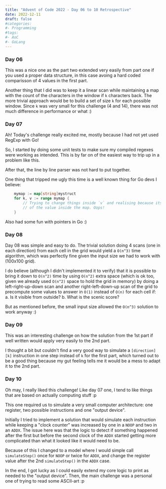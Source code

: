 ```yaml
---
title: "Advent of Code 2022 - Day 06 to 10 Retrospective"
date: 2022-12-11
draft: false
#categories:
#- Programming
#tags:
#- AoC
#- GoLang
---
```


### Day 06

This was a nice one as the part two extended very easily from part one if you used a proper data structure,
in this case avoing a hard coded comparisson of 4 values in the first part.

Another thing that I did was to keep it a linear scan while maintaining a map with the count of the characters
in the window if `k` characters back. The more trivial approach would be to build a set of size `k` for each
possible window. Since `k` was very small for this challenge (4 and 14), there was not much difference in performance
or what :)

### Day 07

Ah! Today's challenge really excited me, mostly because I had not yet used RegExp with Go!

So, I started by doing some unit tests to make sure my compiled regexes were working as intended.
This is by far on of the easiest way to trip up in a problem like this.

After that, the line by line parser was not hard to put together.

One thing that tripped me ugly this time is a well known thing for Go devs I believe:
```go
	mymap := map[string]mystruct
	for k, v := range mymap {
		// Trying to change things inside `v` and realising because its a copy
		// of the value inside the map. Oops!
	}
```

Also had some fun with pointers in Go :)

### Day 08

Day 08 was simple and easy to do. The trivial solution doing 4 scans (one in each direction) from
each cell in the grid would yield a `O(n^3)` time algorithm, which was perfectly fine given the
input size we had to work with (100x100 grid).

I do believe (although I didn't implemented it to verify) that it is possible to bring it down to
`O(n^2)` time by using `O(n^2)` extra space (which is ok too, given we already used `O(n^2)` space to
hold the grid in memory) by doing a left-right-up-down scan and another right-left-down-up scan of the
grid to precompute some values to answer in `O(1)` instead of `O(n)` for each cell if:
  a. Is it visible from outside?
  b. What is the scenic score?
  
But as mentioned before, the small input size allowed the `O(n^3)` solution to work anyway :)

### Day 09

This was an interesting challenge on how the solution from the 1st part if well written would apply
very easily to the 2nd part.

I thought a bit but couldn't find a very good way to simulate a `[direction][k]` instruction in one
step instead of `k` for the first part, which turned out to be a good thing because my gut feeling
tells me it would be a mess to adapt it to the 2nd part.

### Day 10

Oh may, I really liked this challenge! Like day 07 one, I tend to like things that are based on
actually computing stuff :p

This one required us to simulate a very small computer architecture: one register, two possible
instructions and one "output device".

Initially I tried to implement a solution that would simulate each instruction while keeping a
"clock counter" was increased by one in a `NOOP` and two in an `ADDX`. The issue here was
that the logic to detect if something happened after the first but before the second clock of
the `ADDX` started getting more complicated than what it looked like it would need to be.

Because of this I changed to a model where I would simple call `simulateStep()` once for `NOOP`
or twice for `ADDX`, and change the register value after the 2nd `simulateStep()` in the `ADDX`
case.

In the end, I got lucky as I could easily extend my core logic to print as needed to the "output device".
Then, the main challenge was a personal one of trying to read some ASCII-art :p 
